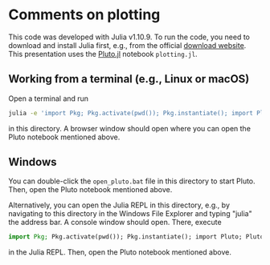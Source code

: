 # Comments on plotting

This code was developed with Julia v1.10.9. To run the code,
you need to download and install Julia first, e.g., from the official
[download website](https://julialang.org/downloads/).
This presentation uses the
[Pluto.jl](https://github.com/fonsp/Pluto.jl) notebook `plotting.jl`.


## Working from a terminal (e.g., Linux or macOS)

Open a terminal and run

```bash
julia -e 'import Pkg; Pkg.activate(pwd()); Pkg.instantiate(); import Pluto; Pluto.run()'
```

in this directory. A browser window should open where you can
open the Pluto notebook mentioned above.


## Windows

You can double-click the `open_pluto.bat` file in this directory to start Pluto.
Then, open the Pluto notebook mentioned above.

Alternatively, you can open the Julia REPL in this directory, e.g., by navigating
to this directory in the Windows File Explorer and typing "julia" the address bar.
A console window should open. There, execute

```julia
import Pkg; Pkg.activate(pwd()); Pkg.instantiate(); import Pluto; Pluto.run()
```

in the Julia REPL. Then, open the Pluto notebook mentioned above.
